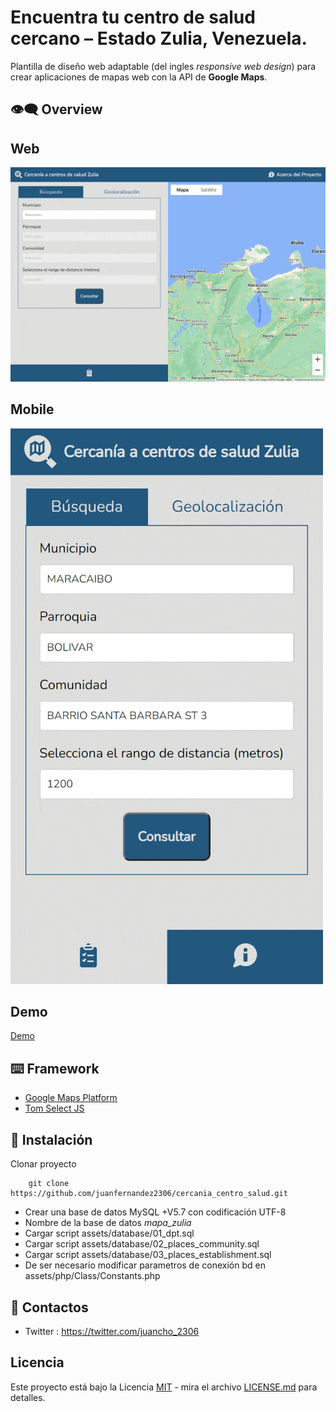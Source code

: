 # Encuentra tu centro de salud cercano – Estado Zulia, Venezuela.

Plantilla  de diseño web adaptable  (del ingles _responsive web design_) 
para crear aplicaciones de mapas web con la API de __Google Maps__.

## :eye_speech_bubble: Overview

## Web

![Img overview project](assets/img/overview.gif)

## Mobile
![Img overview project](assets/img/overview_mobile.gif)

## Demo

[Demo](https://cercaniacentrosalud.jfcoordenadas.xyz/)

## :keyboard: Framework
- [Google Maps Platform](https://mapsplatform.google.com/intl/es/)
- [Tom Select JS](https://tom-select.js.org/)

## :rocket: Instalación
Clonar proyecto
```
	git clone https://github.com/juanfernandez2306/cercania_centro_salud.git
```

- Crear una base de datos MySQL +V5.7 con codificación UTF-8
- Nombre de la base de datos _mapa_zulia_
- Cargar script assets/database/01_dpt.sql
- Cargar script assets/database/02_places_community.sql
- Cargar script assets/database/03_places_establishment.sql
- De ser necesario modificar parametros de conexión bd en assets/php/Class/Constants.php

## :bust_in_silhouette: Contactos
- Twitter : https://twitter.com/juancho_2306

## Licencia
Este proyecto está bajo la Licencia [MIT](/LICENSE) - mira el archivo [LICENSE.md](LICENSE.md) para detalles.